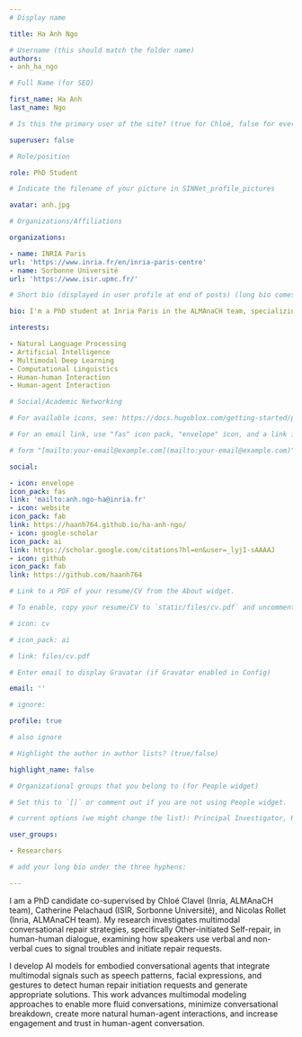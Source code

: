 ```yaml
---
# Display name

title: Ha Anh Ngo

# Username (this should match the folder name)
authors:
- anh_ha_ngo

# Full Name (for SEO)

first_name: Ha Anh
last_name: Ngo

# Is this the primary user of the site? (true for Chloé, false for everyone else)

superuser: false

# Role/position

role: PhD Student

# Indicate the filename of your picture in SINNet_profile_pictures

avatar: anh.jpg

# Organizations/Affiliations

organizations:

- name: INRIA Paris
url: 'https://www.inria.fr/en/inria-paris-centre'
- name: Sorbonne Université
url: 'https://www.isir.upmc.fr/'

# Short bio (displayed in user profile at end of posts) (long bio comes later)

bio: I'm a PhD student at Inria Paris in the ALMAnaCH team, specializing in multimodal modeling of conversational repair strategies. My research focuses on exploring repair patterns in human-human interaction and developing AI models that use multimodal cues to detect repair requests and generate appropriate repair solutions for embodied conversational agents.

interests:

- Natural Language Processing
- Artificial Intelligence
- Multimodal Deep Learning
- Computational Linguistics
- Human-human Interaction
- Human-agent Interaction

# Social/Academic Networking

# For available icons, see: https://docs.hugoblox.com/getting-started/page-builder/#icons

# For an email link, use "fas" icon pack, "envelope" icon, and a link in the

# form "[mailto:your-email@example.com](mailto:your-email@example.com)" or "#contact" for contact widget.

social:

- icon: envelope
icon_pack: fas
link: 'mailto:anh.ngo-ha@inria.fr'
- icon: website
icon_pack: fab
link: https://haanh764.github.io/ha-anh-ngo/
- icon: google-scholar
icon_pack: ai
link: https://scholar.google.com/citations?hl=en&user=_lyjI-sAAAAJ
- icon: github
icon_pack: fab
link: https://github.com/haanh764

# Link to a PDF of your resume/CV from the About widget.

# To enable, copy your resume/CV to `static/files/cv.pdf` and uncomment the lines below.

# icon: cv

# icon_pack: ai

# link: files/cv.pdf

# Enter email to display Gravatar (if Gravatar enabled in Config)

email: ''

# ignore:

profile: true

# also ignore

# Highlight the author in author lists? (true/false)

highlight_name: false

# Organizational groups that you belong to (for People widget)

# Set this to `[]` or comment out if you are not using People widget.

# current options (we might change the list): Principal Investigator, Researchers, Grad Students, Administration, Visitors, Alumni.

user_groups:

- Researchers

# add your long bio under the three hyphens:

---
```


I am a PhD candidate co-supervised by Chloé Clavel (Inria, ALMAnaCH team), Catherine Pelachaud (ISIR, Sorbonne Université), and Nicolas Rollet (Inria, ALMAnaCH team). My research investigates multimodal conversational repair strategies, specifically Other-initiated Self-repair, in human-human dialogue, examining how speakers use verbal and non-verbal cues to signal troubles and initiate repair requests. 

I develop AI models for embodied conversational agents that integrate multimodal signals such as speech patterns, facial expressions, and gestures to detect human repair initiation requests and generate appropriate solutions. This work advances multimodal modeling approaches to enable more fluid conversations, minimize conversational breakdown, create more natural human-agent interactions, and increase engagement and trust in human-agent conversation.
